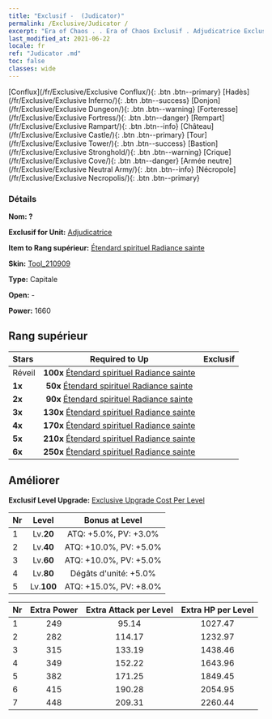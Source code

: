 ```yaml
---
title: "Exclusif -  (Judicator)"
permalink: /Exclusive/Judicator /
excerpt: "Era of Chaos . . Era of Chaos Exclusif . Adjudicatrice Exclusif."
last_modified_at: 2021-06-22
locale: fr
ref: "Judicator .md"
toc: false
classes: wide
---
```

 [Conflux](/fr/Exclusive/Exclusive Conflux/){: .btn .btn--primary} [Hadès](/fr/Exclusive/Exclusive Inferno/){: .btn .btn--success} [Donjon](/fr/Exclusive/Exclusive Dungeon/){: .btn .btn--warning} [Forteresse](/fr/Exclusive/Exclusive Fortress/){: .btn .btn--danger} [Rempart](/fr/Exclusive/Exclusive Rampart/){: .btn .btn--info} [Château](/fr/Exclusive/Exclusive Castle/){: .btn .btn--primary} [Tour](/fr/Exclusive/Exclusive Tower/){: .btn .btn--success} [Bastion](/fr/Exclusive/Exclusive Stronghold/){: .btn .btn--warning} [Crique](/fr/Exclusive/Exclusive Cove/){: .btn .btn--danger} [Armée neutre](/fr/Exclusive/Exclusive Neutral Army/){: .btn .btn--info} [Nécropole](/fr/Exclusive/Exclusive Necropolis/){: .btn .btn--primary} 

### Détails
 **Nom: ?** 

 **Exclusif for Unit:** [Adjudicatrice](/fr/units/Judicator/) 

 **Item to Rang supérieur:** [Étendard spirituel Radiance sainte](/ItemsFR/con_975/)

 **Skin:** [Tool_210909](/ItemsFR/con_643/)

 **Type:** Capitale

 **Open:** -

 **Power:** 1660

## Rang supérieur

  |     Stars    |  Required to Up | Exclusif |
  |:-------------|:---------------:|:---------------:|
  |  Réveil  | **100x** [Étendard spirituel Radiance sainte](/ItemsFR/con_975/) |  |
  | **1x** <i class="fas fa-star"/> | **50x** [Étendard spirituel Radiance sainte](/ItemsFR/con_975/) |  |
  | **2x** <i class="fas fa-star"/> | **90x** [Étendard spirituel Radiance sainte](/ItemsFR/con_975/) |  |
  | **3x** <i class="fas fa-star"/> | **130x** [Étendard spirituel Radiance sainte](/ItemsFR/con_975/) |  |
  | **4x** <i class="fas fa-star"/> | **170x** [Étendard spirituel Radiance sainte](/ItemsFR/con_975/) |  |
  | **5x** <i class="fas fa-star"/> | **210x** [Étendard spirituel Radiance sainte](/ItemsFR/con_975/) |  |
  | **6x** <i class="fas fa-star"/> | **250x** [Étendard spirituel Radiance sainte](/ItemsFR/con_975/) |  |


## Améliorer
 **Exclusif Level Upgrade:** [Exclusive Upgrade Cost Per Level](/Exclusive/ExclusiveUpgradeCostPerLevel/)

  |  Nr  |   Level  | Bonus at Level |
  |:-----|:--------:|:--------------:|
  | 1 | Lv.**20** | ATQ: +5.0%, PV: +3.0% |
  | 2 | Lv.**40** | ATQ: +10.0%, PV: +5.0% |
  | 3 | Lv.**60** | ATQ: +10.0%, PV: +5.0% |
  | 4 | Lv.**80** | Dégâts d'unité: +5.0% |
  | 5 | Lv.**100** | ATQ: +15.0%, PV: +8.0% |


  |  Nr  |  Extra Power | Extra Attack per Level | Extra HP per Level |
  |:-----|:--------:|:--------:|:--------:|
  | 1 | 249 | 95.14 | 1027.47 |
  | 2 | 282 | 114.17 | 1232.97 |
  | 3 | 315 | 133.19 | 1438.46 |
  | 4 | 349 | 152.22 | 1643.96 |
  | 5 | 382 | 171.25 | 1849.45 |
  | 6 | 415 | 190.28 | 2054.95 |
  | 7 | 448 | 209.31 | 2260.44 |


